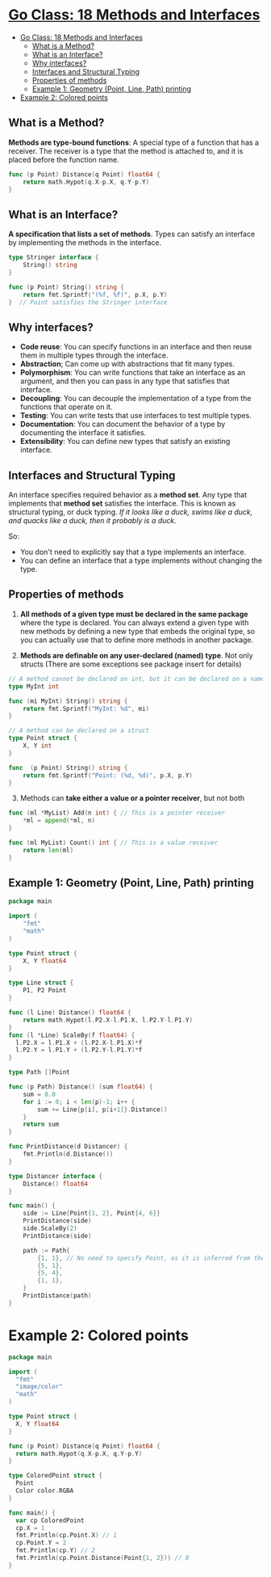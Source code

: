 # [Go Class: 18 Methods and Interfaces](https://www.youtube.com/watch?v=W3ZWbhQF6wg&list=PLoILbKo9rG3skRCj37Kn5Zj803hhiuRK6&index=20)

- [Go Class: 18 Methods and Interfaces](#go-class-18-methods-and-interfaces)
  - [What is a Method?](#what-is-a-method)
  - [What is an Interface?](#what-is-an-interface)
  - [Why interfaces?](#why-interfaces)
  - [Interfaces and Structural Typing](#interfaces-and-structural-typing)
  - [Properties of methods](#properties-of-methods)
  - [Example 1: Geometry (Point, Line, Path) printing](#example-1-geometry-point-line-path-printing)
- [Example 2: Colored points](#example-2-colored-points)

## What is a Method?

**Methods are type-bound functions**: A special type of a function that has a receiver. The receiver is a type that the method is attached to, and it is placed before the function name.

```go
func (p Point) Distance(q Point) float64 {
    return math.Hypot(q.X-p.X, q.Y-p.Y)
}
```

## What is an Interface?

**A specification that lists a set of methods**. Types can satisfy an interface by implementing the methods in the interface.

```go
type Stringer interface {
    String() string
}

func (p Point) String() string {
    return fmt.Sprintf("(%f, %f)", p.X, p.Y)
}  // Point satisfies the Stringer interface
```

## Why interfaces?

- **Code reuse**: You can specify functions in an interface and then reuse them in multiple types through the interface.
- **Abstraction**; Can come up with abstractions that fit many types.
- **Polymorphism**: You can write functions that take an interface as an argument, and then you can pass in any type that satisfies that interface.
- **Decoupling**: You can decouple the implementation of a type from the functions that operate on it.
- **Testing**: You can write tests that use interfaces to test multiple types.
- **Documentation**: You can document the behavior of a type by documenting the interface it satisfies.
- **Extensibility**: You can define new types that satisfy an existing interface.

## Interfaces and Structural Typing

An interface specifies required behavior as a **method set**. Any type that implements that **method set** satisfies the interface. This is known as structural typing, or duck typing. _If it looks like a duck, swims like a duck, and quacks like a duck, then it probably is a duck._

So:

- You don't need to explicitly say that a type implements an interface.
- You can define an interface that a type implements without changing the type.

## Properties of methods

1. **All methods of a given type must be declared in the same package** where the type is declared. You can always extend a given type with new methods by defining a new type that embeds the original type, so you can actually use that to define more methods in another package.

2. **Methods are definable on any user-declared (named) type**. Not only structs (There are some exceptions see package insert for details)

```go
// A method cannot be declared on int, but it can be declared on a named type.
type MyInt int

func (mi MyInt) String() string {
    return fmt.Sprintf("MyInt: %d", mi)
}

// A method can be declared on a struct
type Point struct {
    X, Y int
}

func  (p Point) String() string {
    return fmt.Sprintf("Point: (%d, %d)", p.X, p.Y)
}
```

3. Methods can **take either a value or a pointer receiver**, but not both

```go
func (ml *MyList) Add(n int) { // This is a pointer receiver
    *ml = append(*ml, n)
}

func (ml MyList) Count() int { // This is a value receiver
    return len(ml)
}
```

## Example 1: Geometry (Point, Line, Path) printing

```go
package main

import (
	"fmt"
	"math"
)

type Point struct {
	X, Y float64
}

type Line struct {
	P1, P2 Point
}

func (l Line) Distance() float64 {
	return math.Hypot(l.P2.X-l.P1.X, l.P2.Y-l.P1.Y)
}
func (l *Line) ScaleBy(f float64) {
  l.P2.X = l.P1.X + (l.P2.X-l.P1.X)*f
  l.P2.Y = l.P1.Y + (l.P2.Y-l.P1.Y)*f
}

type Path []Point

func (p Path) Distance() (sum float64) {
	sum = 0.0
	for i := 0; i < len(p)-1; i++ {
		sum += Line{p[i], p[i+1]}.Distance()
	}
	return sum
}

func PrintDistance(d Distancer) {
	fmt.Println(d.Distance())
}

type Distancer interface {
	Distance() float64
}

func main() {
	side := Line{Point{1, 2}, Point{4, 6}}
	PrintDistance(side)
	side.ScaleBy(2)
	PrintDistance(side)

	path := Path{
		{1, 1}, // No need to specify Point, as it is inferred from the type of Path
		{5, 1},
		{5, 4},
		{1, 1},
	}
	PrintDistance(path)
}
```

# Example 2: Colored points

```go
package main

import (
  "fmt"
  "image/color"
  "math"
)

type Point struct {
  X, Y float64
}

func (p Point) Distance(q Point) float64 {
  return math.Hypot(q.X-p.X, q.Y-p.Y)
}

type ColoredPoint struct {
  Point
  Color color.RGBA
}

func main() {
  var cp ColoredPoint
  cp.X = 1
  fmt.Println(cp.Point.X) // 1
  cp.Point.Y = 2
  fmt.Println(cp.Y) // 2
  fmt.Println(cp.Point.Distance(Point{1, 2})) // 0
}
```
